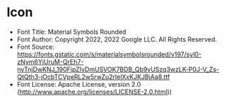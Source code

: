 # Icon

- Font Title: Material Symbols Rounded
- Font Author: Copyright 2022, 2022 Google LLC.  All Rights Reserved.
- Font Source: https://fonts.gstatic.com/s/materialsymbolsrounded/v197/syl0-zNym6YjUruM-QrEh7-nyTnjDwKNJ_190FjpZIvDmUSVOK7BDB_Qb9vUSzq3wzLK-P0J-V_Zs-QtQth3-jOcbTCVpeRL2w5rwZu2rIelXxKJKJBjAa8.ttf
- Font License: Apache License, version 2.0 (http://www.apache.org/licenses/LICENSE-2.0.html))
